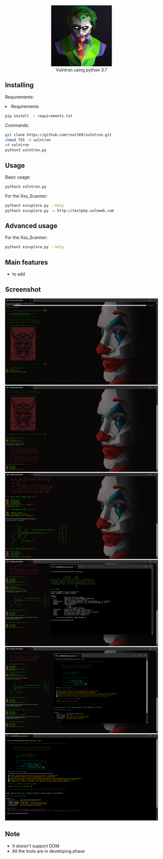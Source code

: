 <p align="center">
 <img src="images/joker htb.jpg" height="200"><br/>
Vulntron using python 3.7<br/>


## Installing

Requirements: <br/>

<li> Requirements </li>

```bash
pip install -r requirements.txt
```

Commands:

```bash
git clone https://github.com/rout369/vulntron.git
chmod 755 -R vulntron
cd vulntron
python3 vulntron.py  
```
## Usage
Basic usage:

```bash
python3 vulntron.py
```
For the Xss_Scanner:
```bash
python3 xssxplore.py --help
python3 xssxplore.py -u http://testphp.vulnweb.com
```


## Advanced usage
For the Xss_Scanner:
```bash
python3 xssxplore.py --help
```

## Main features

* to add


## Screenshot
<img src="images/Screenshot (393).png">
<img src="images/Screenshot (394).png">
<img src="images/Screenshot (395).png">
<img src="images/Screenshot (396).png">
<img src="images/Screenshot (397).png">
<img src="images/Screenshot (399).png">


## Note
* It doesn't support DOM
* All the tools are in developing phase


